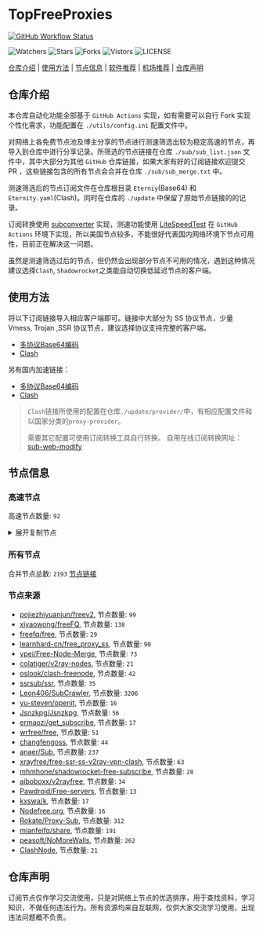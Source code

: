 # TopFreeProxies
[![GitHub Workflow Status](https://github.com/Jason6111/topfreeproxies/actions/workflows/get-proxies.yml/badge.svg)](https://github.com/Jason6111/TopFreeProxies/actions/workflows/get-proxies.yml) 

![Watchers](https://img.shields.io/github/watchers/Jason6111/topfreeproxies) ![Stars](https://img.shields.io/github/stars/Jason6111/topfreeproxies) ![Forks](https://img.shields.io/github/forks/Jason6111/topfreeproxies) ![Vistors](https://visitor-badge.laobi.icu/badge?page_id=Jason6111.topfreeproxies) ![LICENSE](https://img.shields.io/badge/license-CC%20BY--SA%204.0-green.svg)

[仓库介绍](https://github.com/Jason6111/TopFreeProxies#仓库介绍) | [使用方法](https://github.com/Jason6111/TopFreeProxies#使用方法) | [节点信息](https://github.com/Jason6111/TopFreeProxies#节点信息) | [软件推荐](https://github.com/Jason6111/TopFreeProxies#客户端选择) | [机场推荐](https://github.com/Jason6111/TopFreeProxies#机场推荐) | [仓库声明](https://github.com/Jason6111/TopFreeProxies#仓库声明)

## 仓库介绍
本仓库自动化功能全部基于 `GitHub Actions` 实现，如有需要可以自行 Fork 实现个性化需求，功能配置在 `./utils/config.ini` 配置文件中。

对网络上各免费节点池及博主分享的节点进行测速筛选出较为稳定高速的节点，再导入到仓库中进行分享记录。所筛选的节点链接在仓库 `./sub/sub_list.json` 文件中，其中大部分为其他 `GitHub` 仓库链接，如果大家有好的订阅链接欢迎提交 PR ，这些链接包含的所有节点会合并在仓库 `./sub/sub_merge.txt` 中。

测速筛选后的节点订阅文件在仓库根目录 `Eterniy`(Base64) 和 `Eternity.yaml`(Clash)。同时在仓库的 `./update` 中保留了原始节点链接的的记录。

订阅转换使用 [subconverter](https://github.com/tindy2013/subconverter) 实现，测速功能使用 [LiteSpeedTest](https://github.com/xxf098/LiteSpeedTest) 在 `GitHub Actions` 环境下实现，所以美国节点较多，不能很好代表国内网络环境下节点可用性，目前正在解决这一问题。

虽然是测速筛选过后的节点，但仍然会出现部分节点不可用的情况，遇到这种情况建议选择`Clash`, `Shadowrocket`之类能自动切换低延迟节点的客户端。

## 使用方法
将以下订阅链接导入相应客户端即可。链接中大部分为 SS 协议节点，少量 Vmess, Trojan ,SSR 协议节点，建议选择协议支持完整的客户端。

- [多协议Base64编码](https://raw.githubusercontent.com/Jason6111/TopFreeProxies/master/Eternity)
- [Clash](https://raw.githubusercontent.com/Jason6111/TopFreeProxies/master/Eternity.yaml)

另有国内加速链接：

- [多协议Base64编码](https://fastly.jsdelivr.net/gh/Jason6111/TopFreeProxies@master/Eternity)
- [Clash](https://fastly.jsdelivr.net/gh/Jason6111/TopFreeProxies@master/Eternity.yaml)

>`Clash`链接所使用的配置在仓库`./update/provider/`中，有相应配置文件和以国家分类的`proxy-provider`。
>
>需要其它配置可使用订阅转换工具自行转换。
>自用在线订阅转换网址：[sub-web-modify](https://sub.v1.mk/)

## 节点信息
### 高速节点
高速节点数量: `92`
<details>
  <summary>展开复制节点</summary>

    vmess://eyJ2IjoiMiIsInBzIjoi8J+HuPCfh6wg5paw5Yqg5Z2hXzExMDIwMDgiLCJhZGQiOiIxOC4xNDMuMTIzLjM1IiwicG9ydCI6IjgwIiwidHlwZSI6Im5vbmUiLCJpZCI6IjY4ZGY0ODM4LTQ2ZDAtNGI1Yi1jM2YwLWE0MGVjNzA2MzI0NSIsImFpZCI6IjAiLCJuZXQiOiJ3cyIsInBhdGgiOiIvIiwiaG9zdCI6IiIsInRscyI6IiJ9
    vmess://eyJ2IjoiMiIsInBzIjoi8J+HuPCfh6wg5paw5Yqg5Z2hXzExMDIyNDEiLCJhZGQiOiI4LjIxOS4xMDIuMjEyIiwicG9ydCI6IjQ0MyIsInR5cGUiOiJub25lIiwiaWQiOiI5MTY0NmY5YS1iNGU5LTRhY2EtYmZlMy04ODkyYjNlNThmZTciLCJhaWQiOiIwIiwibmV0Ijoid3MiLCJwYXRoIjoiL3JheSIsImhvc3QiOiJsZzMwLmNmY2RuMy54eXoiLCJ0bHMiOiJ0bHMifQ==
    trojan://f2117e99-9b6e-47fd-b0a9-634a0b15b998@jgw2.gaox.ml:443?allowInsecure=0#%F0%9F%87%AF%F0%9F%87%B5%20%5B11-02%5D-%F0%9F%87%AF%F0%9F%87%B5-%E6%97%A5%E6%9C%AC-3802-jgw2.gaox.ml
    ss://Y2hhY2hhMjAtaWV0Zi1wb2x5MTMwNTpjOWRhYTYxNi0zZDY3LTQwNzgtOWZhNS0yOWVmYTRiMzE4ZTI@xjp.paolujichang.com:81#%F0%9F%87%B8%F0%9F%87%AC%20%5B11-02%5D-%F0%9F%87%B8%F0%9F%87%AC-%E6%96%B0%E5%8A%A0%E5%9D%A1-144-xjp.paolujichang.com
    ssr://c3NyMy5zc3JmcmVlNy54eXo6MjIzMzM6YXV0aF9jaGFpbl9hOmFlcy0yNTYtY2ZiOnRsczEuMl90aWNrZXRfYXV0aDpaRzl1WjNSaGFYZGhibWN1WTI5dC8_Z3JvdXA9VTFOU1VISnZkbWxrWlhJJnJlbWFya3M9OEotSHNQQ2ZoN2NnTGVtZnFlV2J2UzF6YzNJekxuTnpjbVp5WldVM0xuaDVlZyZvYmZzcGFyYW09JnByb3RvcGFyYW09
    trojan://-40f9-475c-bf46-e3883ee7da5c2b60d6a-a2f5-40ff-b7f9-f7658abcbf26@tky3.ssgnode.ga:443?allowInsecure=0#%F0%9F%87%AF%F0%9F%87%B5%20%5B11-02%5D-%F0%9F%87%AF%F0%9F%87%B5-%E6%97%A5%E6%9C%AC-3664-tky3.ssgnode.ga
    trojan://0d8285f8-33da-4076-bb24-d498bd83f2f9@kr1.api-aws.com:443?allowInsecure=0#%F0%9F%87%AF%F0%9F%87%B5%20%5B11-02%5D-%F0%9F%87%AF%F0%9F%87%B5-%E6%97%A5%E6%9C%AC-3670-kr1.api-aws.com
    trojan://0dd659b8-a536-4e5b-aa42-db4a61a04847@13.251.63.10:443?allowInsecure=0#%F0%9F%87%B8%F0%9F%87%AC%20%5B11-02%5D-%F0%9F%87%B8%F0%9F%87%AC-%E6%96%B0%E5%8A%A0%E5%9D%A1-658-13.251.63.10
    trojan://16c267c7-9734-4703-b3fb-5a23c2ab7fda@43.198.12.229:28443?allowInsecure=0#%F0%9F%87%AF%F0%9F%87%B5%20%5B11-02%5D-%F0%9F%87%AF%F0%9F%87%B5-%E6%97%A5%E6%9C%AC-178-43.198.12.229
    trojan://16c8c162-71ef-4d19-8a8e-c690aeb998d7@tr-jp.sy-fly.net:12888?allowInsecure=0#%F0%9F%87%B8%F0%9F%87%AC%20%5B11-02%5D-%F0%9F%87%B8%F0%9F%87%AC-%E6%96%B0%E5%8A%A0%E5%9D%A1-070-tr-jp.sy-fly.net
    trojan://275d9aa8-b271-43d1-b1cf-1f3e6e881047@zf1.windowsupdate1.com:50010?allowInsecure=0#%F0%9F%87%AF%F0%9F%87%B5%20%5B11-02%5D-%F0%9F%87%AF%F0%9F%87%B5-%E6%97%A5%E6%9C%AC-4094-zf1.windowsupdate1.com
    trojan://27d01290-3763-11ed-90db-1239d0255272@sg1-trojan.bonds.id:443?allowInsecure=0#%F0%9F%87%B8%F0%9F%87%AC%20%5B11-02%5D-%F0%9F%87%B8%F0%9F%87%AC-%E6%96%B0%E5%8A%A0%E5%9D%A1-398-sg1-trojan.bonds.id
    trojan://2f95d996-e911-4b1b-82b1-1d86bf2c517d@23.100.91.117:443?allowInsecure=0#%F0%9F%87%AD%F0%9F%87%B0%20%5B11-02%5D-%F0%9F%87%AD%F0%9F%87%B0-%E9%A6%99%E6%B8%AF-046-23.100.91.117
    trojan://35b65b31-174e-4007-ad65-8eae6d7b8c41@tw01.henet.top:30000?allowInsecure=0#%F0%9F%87%A8%F0%9F%87%B3%20%5B11-02%5D-%F0%9F%87%B9%F0%9F%87%BC-%E5%8F%B0%E6%B9%BE%E8%8A%B1%E8%8E%B2%E5%8E%BF-008-tw01.henet.top
    trojan://36ebef7d1b1d6205fd0c55f28800e674@45.66.134.219:443?allowInsecure=0#%F0%9F%87%AF%F0%9F%87%B5%20%5B11-02%5D-%F0%9F%87%AF%F0%9F%87%B5-%E6%97%A5%E6%9C%AC-4036-45.66.134.219
    trojan://423b4a2b-987f-46a7-9222-776839117b3a@31.72img.xyz:443?allowInsecure=0#%F0%9F%87%B8%F0%9F%87%AC%20%5B11-02%5D-%F0%9F%87%B8%F0%9F%87%AC-%E6%96%B0%E5%8A%A0%E5%9D%A1-660-31.72img.xyz
    trojan://4c7985e0-79e8-11eb-b8d3-1239d0255272@103.253.24.216:443?allowInsecure=0#%F0%9F%87%B8%F0%9F%87%AC%20%5B11-02%5D-%F0%9F%87%B8%F0%9F%87%AC-%E6%96%B0%E5%8A%A0%E5%9D%A1-648-103.253.24.216
    trojan://5d1b3b0a-de2a-4731-938d-4c7e15f034c1@43.229.153.148:50418?allowInsecure=0#%F0%9F%87%AF%F0%9F%87%B5%20%5B11-02%5D-%F0%9F%87%AF%F0%9F%87%B5-%E6%97%A5%E6%9C%AC-3376-43.229.153.148
    trojan://6c8b18adb11737af@211.72.35.152:3389?allowInsecure=0#%F0%9F%87%A8%F0%9F%87%B3%20%5B11-02%5D-%F0%9F%87%B9%F0%9F%87%BC-%E5%8F%B0%E6%B9%BE-696-211.72.35.152
    trojan://6c8b18adb11737af@211.72.35.155:3389?allowInsecure=0#%F0%9F%87%A8%F0%9F%87%B3%20%5B11-02%5D-%F0%9F%87%B9%F0%9F%87%BC-%E5%8F%B0%E6%B9%BE-694-211.72.35.155
    trojan://6c8b18adb11737af@211.72.35.158:3389?allowInsecure=0#%F0%9F%87%A8%F0%9F%87%B3%20%5B11-02%5D-%F0%9F%87%B9%F0%9F%87%BC-%E5%8F%B0%E6%B9%BE-692-211.72.35.158
    trojan://6c8b18adb11737af@60.249.3.125:3389?allowInsecure=0#%F0%9F%87%A8%F0%9F%87%B3%20%5B11-02%5D-%F0%9F%87%B9%F0%9F%87%BC-%E5%8F%B0%E6%B9%BE-324-60.249.3.125
    trojan://6c8b18adb11737af@60.249.3.226:3389?allowInsecure=0#%F0%9F%87%A8%F0%9F%87%B3%20%5B11-02%5D-%F0%9F%87%B9%F0%9F%87%BC-%E5%8F%B0%E6%B9%BE-690-60.249.3.226
    trojan://6c8b18adb11737af@60.249.3.228:3389?allowInsecure=0#%F0%9F%87%A8%F0%9F%87%B3%20%5B11-02%5D-%F0%9F%87%B9%F0%9F%87%BC-%E5%8F%B0%E6%B9%BE-078-60.249.3.228
    trojan://6c8b18adb11737af@60.249.3.230:3389?allowInsecure=0#%F0%9F%87%A8%F0%9F%87%B3%20%5B11-02%5D-%F0%9F%87%B9%F0%9F%87%BC-%E5%8F%B0%E6%B9%BE-688-60.249.3.230
    trojan://6d8d2ced-54da-4e79-bfae-2ed55345b954@23.100.91.146:443?allowInsecure=0#%F0%9F%87%AD%F0%9F%87%B0%20%5B11-02%5D-%F0%9F%87%AD%F0%9F%87%B0-%E9%A6%99%E6%B8%AF-552-23.100.91.146
    trojan://6d8d2ced-54da-4e79-bfae-2ed55345b954@23.100.91.61:443?allowInsecure=0#%F0%9F%87%AD%F0%9F%87%B0%20%5B11-02%5D-%F0%9F%87%AD%F0%9F%87%B0-%E9%A6%99%E6%B8%AF-003-23.100.91.61
    trojan://750a29bf-0a40-437f-b120-38de74ae7eaf@141.147.191.85:28443?allowInsecure=0#%F0%9F%87%AF%F0%9F%87%B5%20%5B11-02%5D-%F0%9F%87%AF%F0%9F%87%B5-%E6%97%A5%E6%9C%AC%E4%B8%9C%E4%BA%AC-4044-141.147.191.85
    trojan://750a29bf-0a40-437f-b120-38de74ae7eaf@210.0.158.220:28443?allowInsecure=0#%F0%9F%87%AD%F0%9F%87%B0%20%5B11-02%5D-%F0%9F%87%AD%F0%9F%87%B0-%E9%A6%99%E6%B8%AF-3808-210.0.158.220
    trojan://7a9a3bb7-43b4YWVzLTI1Ni1nY206eHBRd3lWNFc1RmRBNk5NQU5KSng3M1VT@2.58.242.43:443?allowInsecure=0#%F0%9F%87%A8%F0%9F%87%B3%20%5B11-02%5D-%F0%9F%87%B9%F0%9F%87%BC-%E5%8F%B0%E6%B9%BE-3980-2.58.242.43
    trojan://7b06d22a8a7c764f@211.72.35.156:3389?allowInsecure=0#%F0%9F%87%A8%F0%9F%87%B3%20%5B11-02%5D-%F0%9F%87%B9%F0%9F%87%BC-%E5%8F%B0%E6%B9%BE-180-211.72.35.156
    trojan://7b06d22a8a7c764f@60.249.3.229:3389?allowInsecure=0#%F0%9F%87%A8%F0%9F%87%B3%20%5B11-02%5D-%F0%9F%87%B9%F0%9F%87%BC-%E5%8F%B0%E6%B9%BE-684-60.249.3.229
    trojan://7b06d22a8a7c764f@60.249.3.231:3389?allowInsecure=0#%F0%9F%87%A8%F0%9F%87%B3%20%5B11-02%5D-%F0%9F%87%B9%F0%9F%87%BC-%E5%8F%B0%E6%B9%BE-682-60.249.3.231
    trojan://7x42LetRa0@106.180.225.69:1443?allowInsecure=0#%F0%9F%87%AF%F0%9F%87%B5%20%5B11-02%5D-%F0%9F%87%AF%F0%9F%87%B5-%E6%97%A5%E6%9C%AC-158-106.180.225.69
    trojan://9010950e-8e09-486a-bf96-3b0cf22097b4@sg1.sanfen001.pics:443?allowInsecure=0#%F0%9F%87%B8%F0%9F%87%AC%20%5B11-02%5D-%F0%9F%87%B8%F0%9F%87%AC-%E6%96%B0%E5%8A%A0%E5%9D%A1-674-sg1.sanfen001.pics
    trojan://94a08db5-db61-487a-b208-c66445f32737@1024sg99.tfzhc.top:443?allowInsecure=0#%F0%9F%87%B8%F0%9F%87%AC%20%5B11-02%5D-%F0%9F%87%B8%F0%9F%87%AC-%E6%96%B0%E5%8A%A0%E5%9D%A1-3360-1024sg99.tfzhc.top
    trojan://9c48615a-d5e7-366c-907f-19a105b17451@211.72.174.126:443?allowInsecure=0#%F0%9F%87%A8%F0%9F%87%B3%20%5B11-02%5D-%F0%9F%87%B9%F0%9F%87%BC-%E5%8F%B0%E6%B9%BE-076-211.72.174.126
    trojan://A5gRXcqzaSY2lN87FaDxx34Ka33ROYj9eSZFIDCueEyl8ySBn0TpwC3OCApDZ6@121.78.213.3:443?allowInsecure=0#%F0%9F%87%B0%F0%9F%87%B7%20%5B11-02%5D-%F0%9F%87%B0%F0%9F%87%B7-%E9%9F%A9%E5%9B%BD-570-121.78.213.3
    trojan://ED177480-E516-11EA-8B44-BBC4E882BA0B@tw01.balala2016.xyz:20261?allowInsecure=0#%F0%9F%87%A8%F0%9F%87%B3%20%5B11-02%5D-%F0%9F%87%B9%F0%9F%87%BC-%E5%8F%B0%E6%B9%BE%E6%96%B0%E7%AB%B9%E5%B8%82-3984-tw01.balala2016.xyz
    trojan://H5sVBuzPFUgVTdY8Ry@pro-tw1-4.nigirocloud.com:443?allowInsecure=0#%F0%9F%87%A8%F0%9F%87%B3%20%5B11-02%5D-%F0%9F%87%B9%F0%9F%87%BC-%E5%8F%B0%E6%B9%BE-700-pro-tw1-4.nigirocloud.com
    trojan://ZDAAFTxBNu5j9pl3Re834a3xSXwOZYeIlE30Dp86qc7yYgKaDCaROCSSnz2FCy@47.52.101.237:443?allowInsecure=0#%F0%9F%87%AD%F0%9F%87%B0%20%5B11-02%5D-%F0%9F%87%AD%F0%9F%87%B0-%E9%A6%99%E6%B8%AF-524-47.52.101.237
    trojan://ZlYZ0KxC8uxngp736aR34y3TaFwFOC95DO2XR8yeeAD3cESNDSCBqAYIjpaSlz@219.76.13.175:443?allowInsecure=0#%F0%9F%87%AD%F0%9F%87%B0%20%5B11-02%5D-%F0%9F%87%AD%F0%9F%87%B0-%E9%A6%99%E6%B8%AF-538-219.76.13.175
    trojan://affae2e0-e84b-11ec-b09f-1239d0255272@trojan1.udpgw.com:443?allowInsecure=0#%F0%9F%87%B8%F0%9F%87%AC%20%5B11-02%5D-%F0%9F%87%B8%F0%9F%87%AC-%E6%96%B0%E5%8A%A0%E5%9D%A1-198-trojan1.udpgw.com
    trojan://b1171e62-aad8-46dc-8014-1478a9aabb04@download2hkt.windowsupdate.lol:443?allowInsecure=0#%F0%9F%87%AD%F0%9F%87%B0%20%5B11-02%5D-%F0%9F%87%AD%F0%9F%87%B0-%E9%A6%99%E6%B8%AF-3804-download2hkt.windowsupdate.lol
    ss://Y2hhY2hhMjAtaWV0Zi1wb2x5MTMwNTpzejdqMQ@sg4-ss.sshstores.net:8388#%F0%9F%87%BA%F0%9F%87%B8%20%5B11-02%5D-%F0%9F%87%BA%F0%9F%87%B8-%E7%BE%8E%E5%9B%BD-3132-sg4-ss.sshstores.net
    ss://YWVzLTI1Ni1nY206UmV4bkJnVTdFVjVBRHhH@134.195.196.19:443#%F0%9F%87%A8%F0%9F%87%A6%20%5B11-02%5D-%F0%9F%87%A8%F0%9F%87%A6-%E5%8A%A0%E6%8B%BF%E5%A4%A7%E8%92%99%E7%89%B9%E5%88%A9%E5%B0%94-148-134.195.196.19
    ss://YWVzLTI1Ni1nY206WTZSOXBBdHZ4eHptR0M@38.91.106.51:443#%F0%9F%87%BA%F0%9F%87%B8%20%5B11-02%5D-%F0%9F%87%BA%F0%9F%87%B8-%E7%BE%8E%E5%9B%BD-3094-38.91.106.51
    ss://YWVzLTI1Ni1nY206ZTRGQ1dyZ3BramkzUVk@169.197.141.39:443#%F0%9F%87%BA%F0%9F%87%B8%20%5B11-02%5D-%F0%9F%87%A6%F0%9F%87%B6-%E5%8C%97%E7%BE%8E%E5%9C%B0%E5%8C%BA-140-169.197.141.39
    ss://YWVzLTI1Ni1jZmI6OWQ2Y2NlYWEzNzNiZjJjOGFjYjIyZTYwYjZhNThiZTY@45.33.88.190:443#%F0%9F%87%BA%F0%9F%87%B8%20-%E7%BE%8E%E5%9B%BD-45.33.88.190
    ss://YWVzLTI1Ni1jZmI6OWQ2Y2NlYWEzNzNiZjJjOGFjYjIyZTYwYjZhNThiZTY@45.79.79.37:443#%F0%9F%87%BA%F0%9F%87%B8%20-%E7%BE%8E%E5%9B%BD-45.79.79.37
    ssr://Z3p5ZC0wMS5jY3RlbGVzY29wZS54eXo6NDE5OTk6YXV0aF9hZXMxMjhfbWQ1OmFlcy0yNTYtY2ZiOnRsczEuMl90aWNrZXRfYXV0aDphRWRyVVRZNU1UVjBSQS8_Z3JvdXA9VTFOU1VISnZkbWxrWlhJJnJlbWFya3M9OEotSHV2Q2ZoN2dnTGVlLWp1V2J2UzFuZW5sa0xUQXhMbU5qZEdWc1pYTmpiM0JsTG5oNWVnJm9iZnNwYXJhbT1ZV3BoZUM1dGFXTnliM052Wm5RdVkyOXQmcHJvdG9wYXJhbT1NVEkwT1RFMU9rbFVlVEpEYkhoUlJGWQ
    trojan://%21str111111@www.cjf0423.cf:443?allowInsecure=0#%F0%9F%87%BA%F0%9F%87%B8%20%5B11-02%5D-%F0%9F%87%BA%F0%9F%87%B8-%E7%BE%8E%E5%9B%BD-182-www.cjf0423.cf
    trojan://0f253dfd-ab4c-414e-84c0-cb0c5a279899@jp01.awcloud.top:443?allowInsecure=0#%F0%9F%87%BA%F0%9F%87%B8%20%5B11-02%5D-%F0%9F%87%BA%F0%9F%87%B8-%E7%BE%8E%E5%9B%BD-040-jp01.awcloud.top
    trojan://0f76f49a-f531-4707-8622-2f8e88c38624@us02.henet.top:30000?allowInsecure=0#%F0%9F%87%BA%F0%9F%87%B8%20%5B11-02%5D-%F0%9F%87%BA%F0%9F%87%B8-%E7%BE%8E%E5%9B%BD-3366-us02.henet.top
    trojan://176196e4-7cf7-4561-87a9-21a1b4e344be@ap.liangyuandian.top:443?allowInsecure=0#%F0%9F%87%BA%F0%9F%87%B8%20%5B11-02%5D-%F0%9F%87%BA%F0%9F%87%B8-%E7%BE%8E%E5%9B%BD-4046-ap.liangyuandian.top
    trojan://26e219f2-5c2a-356c-9767-9fd681cc0134@165.154.235.186:24567?allowInsecure=0#%F0%9F%87%A8%F0%9F%87%A6%20%5B11-02%5D-%F0%9F%87%A8%F0%9F%87%A6-%E5%8A%A0%E6%8B%BF%E5%A4%A7-312-165.154.235.186
    trojan://28bccca2-43d2-47f8-bd63-b1361ce7d362@de.iamnotagoodman.com:443?allowInsecure=0#%F0%9F%87%BA%F0%9F%87%B8%20%5B11-02%5D-%F0%9F%87%BA%F0%9F%87%B8-%E7%BE%8E%E5%9B%BD-3382-de.iamnotagoodman.com
    trojan://2ac7fc8a-68b5-4809-8bd2-73a593bae292@lux.iamnotagoodman.com:443?allowInsecure=0#%F0%9F%87%BA%F0%9F%87%B8%20%5B11-02%5D-%F0%9F%87%BA%F0%9F%87%B8-%E7%BE%8E%E5%9B%BD-3354-lux.iamnotagoodman.com
    trojan://2f95d996-e911-4b1b-82b1-1d86bf2c517d@dl-hk2.efpan.one:443?allowInsecure=0#%F0%9F%87%BA%F0%9F%87%B8%20%5B11-02%5D-%F0%9F%87%BA%F0%9F%87%B8-%E7%BE%8E%E5%9B%BD-4034-dl-hk2.efpan.one
    trojan://38239dd0-902b-11eb-afc1-1239d0255272@us-trojan.bonds.id:443?allowInsecure=0#%F0%9F%87%BA%F0%9F%87%B8%20%5B11-02%5D-%F0%9F%87%BA%F0%9F%87%B8-%E7%BE%8E%E5%9B%BD%E5%BC%97%E5%90%89%E5%B0%BC%E4%BA%9A%E5%B7%9E%E6%96%87%E7%89%B9%E5%B1%B1%E5%86%9C%E5%9C%BA-3270-us-trojan.bonds.id
    trojan://3d6e81e4-c6df-32ad-a808-e83d4fd1ca1a@azhj001.xibai6.top:20716?allowInsecure=0#%F0%9F%87%BA%F0%9F%87%B8%20%5B11-02%5D-%F0%9F%87%BA%F0%9F%87%B8-%E7%BE%8E%E5%9B%BD-562-azhj001.xibai6.top
    trojan://4V4kxVXmcg5Yn2DqF2@ty1-1.nigirocloud.com:443?allowInsecure=0#%F0%9F%87%BA%F0%9F%87%B8%20%5B11-02%5D-%F0%9F%87%BA%F0%9F%87%B8-%E7%BE%8E%E5%9B%BD-680-ty1-1.nigirocloud.com
    trojan://4f8c0e41-dbdb-40f1-99cb-2c2a0b909b52@jp.iamnotagoodman.com:443?allowInsecure=0#%F0%9F%87%AF%F0%9F%87%B5%20%5B11-02%5D-%F0%9F%87%BA%F0%9F%87%B8-%E7%BE%8E%E5%9B%BD-3782-jp.iamnotagoodman.com
    trojan://54f4dd9a-6a6c-4c84-b328-4a51da70793e@625us.ok365.cyou:443?allowInsecure=0#%F0%9F%87%A8%F0%9F%87%A6%20%5B11-02%5D-%F0%9F%87%A8%F0%9F%87%A6-%E5%8A%A0%E6%8B%BF%E5%A4%A7-604-625us.ok365.cyou
    trojan://640e3ef0-9c44-49a8-98f6-0895b11eecd6@t03.ssrsub.com.xyz:443?allowInsecure=0#%F0%9F%87%BA%F0%9F%87%B8%20%5B11-02%5D-%F0%9F%87%BA%F0%9F%87%B8-%E7%BE%8E%E5%9B%BD-360-t03.ssrsub.com.xyz
    trojan://67960bfb-00de-4a6b-9a7a-e74fc9e8b158@149.56.141.11:443?allowInsecure=0#%F0%9F%87%A8%F0%9F%87%A6%20%5B11-02%5D-%F0%9F%87%A8%F0%9F%87%A6-%E5%8A%A0%E6%8B%BF%E5%A4%A7-4016-149.56.141.11
    trojan://6A30qqSh8W@45.136.14.70:15410?allowInsecure=0#%F0%9F%87%BA%F0%9F%87%B8%20%5B11-02%5D-%F0%9F%87%BA%F0%9F%87%B8-%E7%BE%8E%E5%9B%BD-592-45.136.14.70
    vmess://eyJ2IjoiMiIsInBzIjoi8J+HqfCfh6og5b635Zu9XzExMDIwNjUiLCJhZGQiOiI4LjIwOS43Mi45IiwicG9ydCI6IjQ0MyIsInR5cGUiOiJub25lIiwiaWQiOiI5MTY0NmY5YS1iNGU5LTRhY2EtYmZlMy04ODkyYjNlNThmZTciLCJhaWQiOiIwIiwibmV0Ijoid3MiLCJwYXRoIjoiL3JheSIsImhvc3QiOiJsZzMwLmNmY2RuMy54eXoiLCJ0bHMiOiJ0bHMifQ==
    vmess://eyJ2IjoiMiIsInBzIjoi8J+HqfCfh6og5b635Zu9XzExMDIwNzEiLCJhZGQiOiI4LjIwOS44My4yMDkiLCJwb3J0IjoiNDQzIiwidHlwZSI6Im5vbmUiLCJpZCI6IjkxNjQ2ZjlhLWI0ZTktNGFjYS1iZmUzLTg4OTJiM2U1OGZlNyIsImFpZCI6IjAiLCJuZXQiOiJ3cyIsInBhdGgiOiIvcmF5IiwiaG9zdCI6ImxnMzAuY2ZjZG4zLnh5eiIsInRscyI6InRscyJ9
    vmess://eyJ2IjoiMiIsInBzIjoi8J+HqfCfh6og5b635Zu9XzExMDIwNzIiLCJhZGQiOiI4LjIwOS43NS42NCIsInBvcnQiOiI0NDMiLCJ0eXBlIjoibm9uZSIsImlkIjoiOTE2NDZmOWEtYjRlOS00YWNhLWJmZTMtODg5MmIzZTU4ZmU3IiwiYWlkIjoiMCIsIm5ldCI6IndzIiwicGF0aCI6Ii9yYXkiLCJob3N0IjoibGczMC5jZmNkbjMueHl6IiwidGxzIjoidGxzIn0=
    vmess://eyJ2IjoiMiIsInBzIjoi8J+HqfCfh6og5b635Zu9XzExMDIwNzAiLCJhZGQiOiI4LjIwOS4xMDQuMjMwIiwicG9ydCI6IjQ0MyIsInR5cGUiOiJub25lIiwiaWQiOiI5MTY0NmY5YS1iNGU5LTRhY2EtYmZlMy04ODkyYjNlNThmZTciLCJhaWQiOiIwIiwibmV0Ijoid3MiLCJwYXRoIjoiL3JheSIsImhvc3QiOiJsZzMwLmNmY2RuMy54eXoiLCJ0bHMiOiJ0bHMifQ==
    vmess://eyJ2IjoiMiIsInBzIjoi8J+HqfCfh6og5b635Zu9XzExMDIwODEiLCJhZGQiOiI4LjIwOS4xMTcuNCIsInBvcnQiOiI0NDMiLCJ0eXBlIjoibm9uZSIsImlkIjoiNTcyMTI2ZjgtNTMwMS04M2MyLTBhMjYtYzMwY2VkM2RiN2M0IiwiYWlkIjoiMCIsIm5ldCI6IndzIiwicGF0aCI6Ii93bXptdndzIiwiaG9zdCI6Imdvb2RmYW1pbHkxOS5zaXRlIiwidGxzIjoidGxzIn0=
    vmess://eyJ2IjoiMiIsInBzIjoi8J+HqfCfh6og5b635Zu9XzExMDIwNjYiLCJhZGQiOiI4LjIwOS4xMTguNDYiLCJwb3J0IjoiNDQzIiwidHlwZSI6Im5vbmUiLCJpZCI6IjkxNjQ2ZjlhLWI0ZTktNGFjYS1iZmUzLTg4OTJiM2U1OGZlNyIsImFpZCI6IjAiLCJuZXQiOiJ3cyIsInBhdGgiOiIvcmF5IiwiaG9zdCI6ImxnMzAuY2ZjZG4zLnh5eiIsInRscyI6InRscyJ9
    vmess://eyJ2IjoiMiIsInBzIjoi8J+HqfCfh6og5b635Zu9XzExMDIwODAiLCJhZGQiOiI4LjIwOS4xMTIuMTcxIiwicG9ydCI6IjQ0MyIsInR5cGUiOiJub25lIiwiaWQiOiI1NzIxMjZmOC01MzAxLTgzYzItMGEyNi1jMzBjZWQzZGI3YzQiLCJhaWQiOiIwIiwibmV0Ijoid3MiLCJwYXRoIjoiL3dtem12d3MiLCJob3N0IjoiZ29vZGZhbWlseTE5LnNpdGUiLCJ0bHMiOiJ0bHMifQ==
    vmess://eyJ2IjoiMiIsInBzIjoi8J+HqfCfh6og5b635Zu9XzExMDIwODkiLCJhZGQiOiI4LjIwOS44Mi4xMzAiLCJwb3J0IjoiNDQzIiwidHlwZSI6Im5vbmUiLCJpZCI6IjU3MjEyNmY4LTUzMDEtODNjMi0wYTI2LWMzMGNlZDNkYjdjNCIsImFpZCI6IjAiLCJuZXQiOiJ3cyIsInBhdGgiOiIvd216bXZ3cyIsImhvc3QiOiJnb29kZmFtaWx5MTkuc2l0ZSIsInRscyI6InRscyJ9
    ss://YWVzLTI1Ni1jZmI6YUxwUXRmRVplNDQ1UXlIaw@185.126.116.125:9098#RO_08
    trojan://006baa3f-4bc3-4915-b60d-c8c5dae11a11@jgwhdlb3.gaox.ml:443?allowInsecure=1#%F0%9F%87%AE%F0%9F%87%B3%20%5B09-26%5D%7Copenrunner%7C%E5%8D%B0%E5%BA%A6%28IN%29India%2FHyderabad_26
    trojan://ba4fedf8c217c146@120.236.197.205:3389?allowInsecure=0&sni=n2.gladns.com#%E8%BF%99%E4%BA%9B%E8%8A%82%E7%82%B9%E5%8F%AA%E8%83%BD%E5%A4%87%E7%94%A8%E6%88%96%E8%80%85%E9%98%B2%E6%AD%A2%E5%A4%B1%E8%81%94%EF%BC%8C%E8%99%BD%E7%84%B6%E8%B4%A8%E9%87%8F%E5%B9%B6%E4%B8%8D%E6%98%AF%E5%BE%88%E5%A5%BD%EF%BC%8C%E4%B9%9F%E8%AF%B7%E4%BD%8E%E8%B0%83%E4%BD%BF%E7%94%A8%29%2056
    ssr://NDIuMTU3LjE5Ni4xMDM6MTAxMjA6YXV0aF9hZXMxMjhfbWQ1OnJjNC1tZDU6aHR0cF9wb3N0OldXczBWV1J5VDNsUlp3Lz9ncm91cD1VMU5TVUhKdmRtbGtaWEkmcmVtYXJrcz1ZV1JwZkRBM01ETjJJQzBnTVRBeE1qQSZvYmZzcGFyYW09WVdwaGVDNXRhV055YjNOdlpuUXVZMjl0JnByb3RvcGFyYW09
    ss://YWVzLTI1Ni1nY206V0N1ejd5cmZaU0NRUVhTTnJ0R1B6MkhU@66.115.175.37:50168#%E8%BF%99%E4%BA%9B%E8%8A%82%E7%82%B9%E5%8F%AA%E8%83%BD%E5%A4%87%E7%94%A8%E6%88%96%E8%80%85%E9%98%B2%E6%AD%A2%E5%A4%B1%E8%81%94%EF%BC%8C%E8%99%BD%E7%84%B6%E8%B4%A8%E9%87%8F%E5%B9%B6%E4%B8%8D%E6%98%AF%E5%BE%88%E5%A5%BD%EF%BC%8C%E4%B9%9F%E8%AF%B7%E4%BD%8E%E8%B0%83%E4%BD%BF%E7%94%A8%29%2049
    ssr://MTQ2LjE5LjE5Ni4xNDY6NDEwMDU6YXV0aF9hZXMxMjhfc2hhMTpjaGFjaGEyMC1pZXRmOnRsczEuMl90aWNrZXRfYXV0aDplVkJMY21WNFdHRldUVUZZUm1abGVnLz9ncm91cD1VMU5TVUhKdmRtbGtaWEkmcmVtYXJrcz04Si1IcV9DZmg3Y2dMZWF6bGVXYnZTMHhORFl1TVRrdU1UazJMakUwTmcmb2Jmc3BhcmFtPU1HVmpOVFF5T0RBNE5DNWtiM2R1Ykc5aFpDNTNhVzVrYjNkemRYQmtZWFJsTG1OdmJRJnByb3RvcGFyYW09TWpnd09EUTZhMlkwTjFobQ
    ssr://MTQuMTUyLjkyLjc3OjEyMTI3OmF1dGhfYWVzMTI4X3NoYTE6YWVzLTI1Ni1jZmI6aHR0cF9zaW1wbGU6TmpoNFpHZDFPV1Y1YVdZLz9ncm91cD1VMU5TVUhKdmRtbGtaWEkmcmVtYXJrcz01Ym1fNUxpYzU1eUI1TGljNkk2ZTViaUNMVEUwTGpFMU1pNDVNaTQzTncmb2Jmc3BhcmFtPSZwcm90b3BhcmFtPU5qQXdOemMzT2pFMU5GUTRZZw
    ssr://MTQuMTUyLjkyLjcyOjEyMTI3OmF1dGhfYWVzMTI4X3NoYTE6YWVzLTI1Ni1jZmI6aHR0cF9zaW1wbGU6TmpoNFpHZDFPV1Y1YVdZLz9ncm91cD1VMU5TVUhKdmRtbGtaWEkmcmVtYXJrcz01Ym1fNUxpYzU1eUI1TGljNkk2ZTViaUNMVEUwTGpFMU1pNDVNaTQzTWcmb2Jmc3BhcmFtPVRVZFpkMDlVYXpKTlJFRXpUbnBqZFdScVNYcGFhbVIxVkZSQiZwcm90b3BhcmFtPU5qQXdOemMzT2pFMU5GUTRZZw
    ssr://MTQuMTUyLjkyLjgxOjEyMTI3OmF1dGhfYWVzMTI4X3NoYTE6YWVzLTI1Ni1jZmI6aHR0cF9zaW1wbGU6TmpoNFpHZDFPV1Y1YVdZLz9ncm91cD1VMU5TVUhKdmRtbGtaWEkmcmVtYXJrcz01Ym1fNUxpYzU1eUI1TGljNkk2ZTViaUNMVEUwTGpFMU1pNDVNaTQ0TVEmb2Jmc3BhcmFtPU1HWXdPVGsyTURBM056Y3Vkakl6WmpkdUpRJnByb3RvcGFyYW09TmpBd056YzNPakUxTkZRNEpTVQ
    vmess://eyJ2IjoiMiIsInBzIjoi6L+Z5Lqb6IqC54K55Y+q6IO95aSH55So5oiW6ICF6Ziy5q2i5aSx6IGU77yM6Jm954S26LSo6YeP5bm25LiN5piv5b6I5aW977yM5Lmf6K+35L2O6LCD5L2/55SoKSA0OCIsImFkZCI6InJudHdvLmxhb2JhbjY2Ni54eXoiLCJwb3J0IjoiNDQzIiwidHlwZSI6Im5vbmUiLCJpZCI6IjExNGY1Nzg2LWE4YTAtNDQ2YS1hMzJmLTQ0Njg5MzQ4MDU2MCIsImFpZCI6IjEwIiwibmV0Ijoid3MiLCJwYXRoIjoiLzI3MzUzNDg2ZjNhMWQ0Zi8iLCJob3N0Ijoicm50d28ubGFvYmFuNjY2Lnh5eiIsInRscyI6InRscyJ9
    ssr://MjIzLjE2Ny4xNTkuMzQ6NTYxOmF1dGhfYWVzMTI4X21kNTpjaGFjaGEyMC1pZXRmOnBsYWluOmJXSnNZVzVyTVhCdmNuUS8_Z3JvdXA9VTFOU1VISnZkbWxrWlhJJnJlbWFya3M9OEotSHFQQ2ZoN01nTGVTNGl1YTF0LVc0Z2kweU1qTXVNVFkzTGpFMU9TNHpOQSZvYmZzcGFyYW09JnByb3RvcGFyYW09TlRNNU1qUTZhR3BuYW5WNU5uUTJOVFZxYW1j
    ssr://NDIuMTU3LjE5NS4yNDE6MTIxMjc6YXV0aF9hZXMxMjhfc2hhMTphZXMtMjU2LWNmYjpodHRwX3NpbXBsZTpOamg0WkdkMU9XVjVhV1kvP2dyb3VwPVUxTlNVSEp2ZG1sa1pYSSZyZW1hcmtzPTVibV81TGljNTV5QjVMaWM2STZlNWJpQ0xUUXlMakUxTnk0eE9UVXVNalF4Jm9iZnNwYXJhbT1UVWRaZDA5VWF6Sk5SRUV6VG5wamRXUnFTWHBhYW1SMVZGUkImcHJvdG9wYXJhbT1OakF3TnpjM09qRTFORlE0WWc
    ssr://NDIuMTU3LjE5NS4yNDQ6MTIxMjc6YXV0aF9hZXMxMjhfc2hhMTphZXMtMjU2LWNmYjpodHRwX3NpbXBsZTpOamg0WkdkMU9XVjVhV1kvP2dyb3VwPVUxTlNVSEp2ZG1sa1pYSSZyZW1hcmtzPTVibV81TGljNTV5QjVMaWM2STZlNWJpQ0xUUXlMakUxTnk0eE9UVXVNalEwJm9iZnNwYXJhbT1UVWRaZDA5VWF6Sk5SRUV6VG5wamRXUnFTWHBhYW1SMVZGUkJQUSZwcm90b3BhcmFtPU5qQXdOemMzT2pFMU5GUTRZZw
    ssr://NDIuMTU3LjE5NS4yNDU6MTIxMjc6YXV0aF9hZXMxMjhfc2hhMTphZXMtMjU2LWNmYjpodHRwX3NpbXBsZTpOamg0WkdkMU9XVjVhV1kvP2dyb3VwPVUxTlNVSEp2ZG1sa1pYSSZyZW1hcmtzPTVibV81TGljNTV5QjVMaWM2STZlNWJpQ0xUUXlMakUxTnk0eE9UVXVNalExJm9iZnNwYXJhbT1NR1l3T1RrMk1EQTNOemN1ZGpJelpqZHVUVEEmcHJvdG9wYXJhbT1OakF3TnpjM09qRTFORlE0WWc
    ss://YWVzLTI1Ni1jZmI6Y2Ruc3NyLnNzcnN1Yi5jb20@cdnssr.ssrsub.com:443#%F0%9F%87%BF%F0%9F%87%A6%20-%E5%8D%97%E9%9D%9E%E8%B1%AA%E7%99%BB%E7%9C%81%E7%BA%A6%E7%BF%B0%E5%86%85%E6%96%AF%E5%A0%A1-cdnssr.ssrsub.com
    ssr://aWQtMS5naXRvLmNjOjMzMjg6YXV0aF9hZXMxMjhfbWQ1OmFlcy0yNTYtY2ZiOnRsczEuMl90aWNrZXRfYXV0aDpPV2xtWVhOMC8_Z3JvdXA9VTFOU1VISnZkbWxrWlhJJnJlbWFya3M9OEotSHFQQ2ZoN01nNWJtXzVMaWM1NXlCNWJtXzViZWU1YmlDTFdsa0xURXVaMmwwYnk1all3Jm9iZnNwYXJhbT0mcHJvdG9wYXJhbT0
    

</details>

### 所有节点
合并节点总数: `2193`
[节点链接](https://raw.githubusercontent.com/Jason6111/TopFreeProxies/master/sub/sub_merge_base64.txt)

### 节点来源
- [pojiezhiyuanjun/freev2](https://github.com/pojiezhiyuanjun/freev2), 节点数量: `99`
- [xiyaowong/freeFQ](https://github.com/xiyaowong/freeFQ), 节点数量: `138`
- [freefq/free](https://github.com/freefq/free), 节点数量: `29`
- [learnhard-cn/free_proxy_ss](https://github.com/learnhard-cn/free_proxy_ss), 节点数量: `90`
- [vpei/Free-Node-Merge](https://github.com/vpei/Free-Node-Merge), 节点数量: `73`
- [colatiger/v2ray-nodes](https://github.com/colatiger/v2ray-nodes), 节点数量: `21`
- [oslook/clash-freenode](https://github.com/oslook/clash-freenode), 节点数量: `42`
- [ssrsub/ssr](https://github.com/ssrsub/ssr), 节点数量: `35`
- [Leon406/SubCrawler](https://github.com/Leon406/SubCrawler), 节点数量: `3206`
- [yu-steven/openit](https://github.com/yu-steven/openit), 节点数量: `16`
- [Jsnzkpg/Jsnzkpg](https://github.com/Jsnzkpg/Jsnzkpg), 节点数量: `56`
- [ermaozi/get_subscribe](https://github.com/ermaozi/get_subscribe), 节点数量: `17`
- [wrfree/free](https://github.com/wrfree/free), 节点数量: `51`
- [changfengoss](https://github.com/ronghuaxueleng/get_v2), 节点数量: `44`
- [anaer/Sub](https://github.com/anaer/Sub), 节点数量: `237`
- [xrayfree/free-ssr-ss-v2ray-vpn-clash](https://github.com/xrayfree/free-ssr-ss-v2ray-vpn-clash), 节点数量: `63`
- [mhmhone/shadowrocket-free-subscribe](https://github.com/mhmhone/shadowrocket-free-subscribe), 节点数量: `28`
- [aiboboxx/v2rayfree](https://github.com/aiboboxx/v2rayfree), 节点数量: `34`
- [Pawdroid/Free-servers](https://github.com/Pawdroid/Free-servers), 节点数量: `13`
- [kxswa/k](https://github.com/kxswa/k), 节点数量: `17`
- [Nodefree.org](https://github.com/Fukki-Z/nodefree), 节点数量: `16`
- [Rokate/Proxy-Sub](https://github.com/Rokate/Proxy-Sub), 节点数量: `312`
- [mianfeifq/share](https://github.com/mianfeifq/share), 节点数量: `191`
- [peasoft/NoMoreWalls](https://github.com/peasoft/NoMoreWalls), 节点数量: `262`
- [ClashNode](https://clashnode.com/f/freenode), 节点数量: `21`


## 仓库声明
订阅节点仅作学习交流使用，只是对网络上节点的优选排序，用于查找资料，学习知识，不做任何违法行为。所有资源均来自互联网，仅供大家交流学习使用，出现违法问题概不负责。

